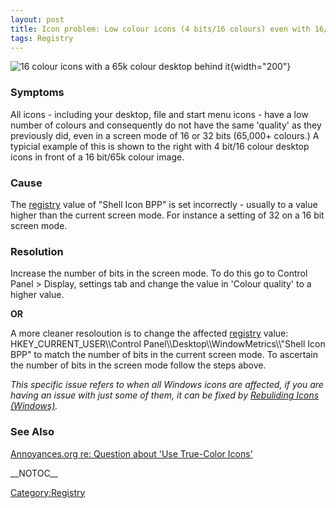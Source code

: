 ```yaml
---
layout: post 
title: Icon problem: Low colour icons (4 bits/16 colours) even with 16/32 bit screen mode (Windows)
tags: Registry
---
```


![16 colour icons with a 65k colour desktop behind
it](LowColourIcons.JPG "16 colour icons with a 65k colour desktop behind it"){width="200"}

### Symptoms

All icons - including your desktop, file and start menu icons - have a
low number of colours and consequently do not have the same \'quality\'
as they previously did, even in a screen mode of 16 or 32 bits (65,000+
colours.) A typicial example of this is shown to the right with 4 bit/16
colour desktop icons in front of a 16 bit/65k colour image.

### Cause

The [registry](registry "wikilink") value of \"Shell Icon BPP\" is set
incorrectly - usually to a value higher than the current screen mode.
For instance a setting of 32 on a 16 bit screen mode.

### Resolution

Increase the number of bits in the screen mode. To do this go to Control
Panel \> Display, settings tab and change the value in \'Colour
quality\' to a higher value.

**OR**

A more cleaner resoloution is to change the affected
[registry](registry "wikilink") value: HKEY\_CURRENT\_USER\\\\Control
Panel\\\\Desktop\\\\WindowMetrics\\\\\"Shell Icon BPP\" to match the
number of bits in the current screen mode. To ascertain the number of
bits in the screen mode follow the steps above.

*This specific issue refers to when all Windows icons are affected, if
you are having an issue with just some of them, it can be fixed by
[Rebuliding Icons (Windows)](rebuilding_your_icons "wikilink").*

### See Also

[Annoyances.org re: Question about \'Use True-Color
Icons\'](http://www.annoyances.org/exec/forum/win2000/1007890983)

\_\_NOTOC\_\_

[Category:Registry](Category:Registry "wikilink")
